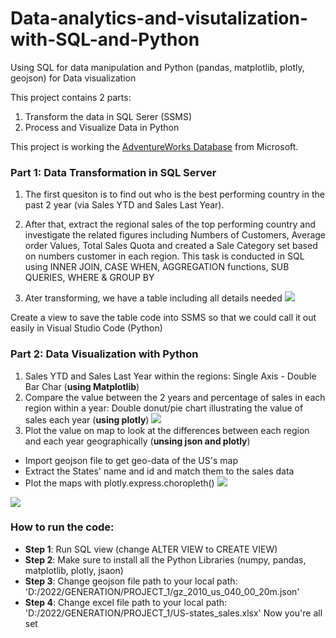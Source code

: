 # Data-analytics-and-visutalization-with-SQL-and-Python
Using SQL for data manipulation and Python (pandas, matplotlib, plotly, geojson) for Data visualization

This project contains 2 parts:
1. Transform the data in SQL Serer (SSMS)
2. Process and Visualize Data in Python


This project is working the [AdventureWorks Database](https://docs.microsoft.com/en-us/sql/samples/adventureworks-install-configure?view=sql-server-ver16&tabs=ssms) from Microsoft. 

### Part 1: Data Transformation in SQL Server

1. The first quesiton is to find out who is the best performing country in the past 2 year (via Sales YTD and Sales Last Year).

2. After that, extract the regional sales of the top performing country and investigate the related figures including Numbers of Customers, Average order Values, Total Sales Quota and created a Sale Category set based on numbers customer in each region. This task is conducted in SQL using INNER JOIN, CASE WHEN, AGGREGATION functions, SUB QUERIES, WHERE & GROUP BY

3. Ater transforming, we have a table including all details needed
![](main/Table%201_Regional_Sales_Combined_Data.PNG) 

Create a view to save the table code into SSMS so that we could call it out easily in Visual Studio Code (Python)

### Part 2: Data Visualization with Python 
1. Sales YTD and Sales Last Year within the regions: Single Axis - Double Bar Char (**using Matplotlib**)
2. Compare the value between the 2 years and percentage of sales in each region within a year: Double donut/pie chart illustrating the value of sales each year (**using plotly**)
![](main/Double_Bar_Chart.png)
3. Plot the value on map to look at the differences between each region and each year geographically (**unsing json and plotly**)
  - Import geojson file to get geo-data of the US's map
  - Extract the States' name and id and match them to the sales data
  - Plot the maps with plotly.express.choropleth()
![](main/Mapplot_RegSalesLY.png)

![](main/Mapplot_RegSalesYTD.png)

### How to run the code:
- **Step 1**: Run SQL view (change ALTER VIEW to CREATE VIEW)
- **Step 2**: Make sure to install all the Python Libraries (numpy, pandas, matplotlib, plotly, jsaon)
- **Step 3**: Change geojson file path to your local path: 'D:/2022/GENERATION/PROJECT_1/gz_2010_us_040_00_20m.json'
- **Step 4**: Change excel file path to your local path: 'D:/2022/GENERATION/PROJECT_1/US-states_sales.xlsx'
Now you're all set
